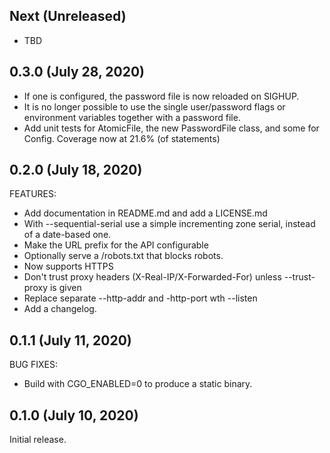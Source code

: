## Next (Unreleased)

 * TBD
 
## 0.3.0 (July 28, 2020)
 
 * If one is configured, the password file is now reloaded on SIGHUP.
 * It is no longer possible to use the single user/password flags or
   environment variables together with a password file.
 * Add unit tests for AtomicFile, the new PasswordFile class, and some for Config.
   Coverage now at 21.6% (of statements) 
 
## 0.2.0 (July 18, 2020)

FEATURES:

 * Add documentation in README.md and add a LICENSE.md
 * With --sequential-serial use a simple incrementing zone serial, instead of a date-based one.
 * Make the URL prefix for the API configurable
 * Optionally serve a /robots.txt that blocks robots.
 * Now supports HTTPS
 * Don't trust proxy headers (X-Real-IP/X-Forwarded-For) unless --trust-proxy is given
 * Replace separate --http-addr and -http-port wth --listen
 * Add a changelog.

## 0.1.1 (July 11, 2020)

BUG FIXES:
 * Build with CGO_ENABLED=0 to produce a static binary.

## 0.1.0 (July 10, 2020)

Initial release.
